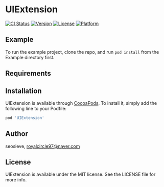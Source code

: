 # UIExtension

[![CI Status](https://img.shields.io/travis/seosieve/UIExtension.svg?style=flat)](https://travis-ci.org/seosieve/UIExtension)
[![Version](https://img.shields.io/cocoapods/v/UIExtension.svg?style=flat)](https://cocoapods.org/pods/UIExtension)
[![License](https://img.shields.io/cocoapods/l/UIExtension.svg?style=flat)](https://cocoapods.org/pods/UIExtension)
[![Platform](https://img.shields.io/cocoapods/p/UIExtension.svg?style=flat)](https://cocoapods.org/pods/UIExtension)

## Example

To run the example project, clone the repo, and run `pod install` from the Example directory first.

## Requirements

## Installation

UIExtension is available through [CocoaPods](https://cocoapods.org). To install
it, simply add the following line to your Podfile:

```ruby
pod 'UIExtension'
```

## Author

seosieve, royalcircle97@naver.com

## License

UIExtension is available under the MIT license. See the LICENSE file for more info.
